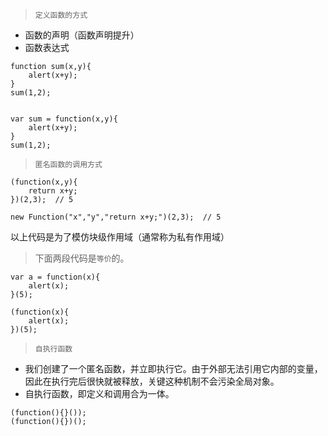 > `定义函数的方式`
- 函数的声明（函数声明提升）
- 函数表达式
```
function sum(x,y){
    alert(x+y);
}
sum(1,2);


var sum = function(x,y){
    alert(x+y);
}
sum(1,2);
```

> `匿名函数的调用方式`  
```
(function(x,y){
    return x+y;
})(2,3);  // 5

new Function("x","y","return x+y;")(2,3);  // 5
```
以上代码是为了模仿块级作用域（通常称为私有作用域）

> 下面两段代码是`等价`的。
```
var a = function(x){
    alert(x);
}(5);

(function(x){
    alert(x);
})(5);
```

> `自执行函数`  
- 我们创建了一个匿名函数，并立即执行它。由于外部无法引用它内部的变量，因此在执行完后很快就被释放，关键这种机制不会污染全局对象。
- 自执行函数，即定义和调用合为一体。
```
(function(){}());
(function(){})();
```